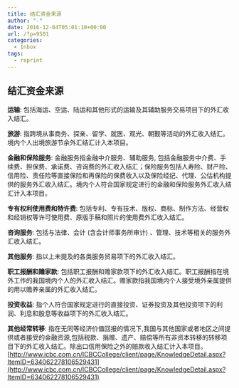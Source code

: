 ```yaml
---
title: 结汇资金来源
author: "-"
date: 2016-12-04T05:01:10+00:00
url: /?p=9501
categories:
  - Inbox
tags:
  - reprint
---
```

## 结汇资金来源

**运输**: 包括海运、空运、陆运和其他形式的运输及其辅助服务交易项目下的外汇收入结汇。

**旅游**: 指跨境从事商务、探亲、留学、就医、观光、朝觐等活动的外汇收入结汇。境内个人出境旅游节余外汇结汇计入本项目。

**金融和保险服务**: 金融服务指金融中介服务、辅助服务, 包括金融服务中介费、手续费、担保费、承诺费、咨询费的外汇收入结汇；保险服务包括人寿险、财产险、信用险、责任险等直接保险和再保险的保费收入以及保险经纪、代理、公估机构提供的服务外汇收入结汇。境内个人符合国家规定进行的金融和保险服务外汇收入结汇计入本项目。

**专有权利使用费和特许费**: 包括专利、专有技术、版权、商标、制作方法、经营权和经销权等许可使用费、原版手稿和照片的使用费外汇收入结汇。

**咨询服务**: 包括与法律、会计 (含会计师事务所审计) 、管理、技术等相关的服务外汇收入结汇。

**其他服务**: 指以上未提及的各类服务贸易项下的外汇收入结汇。

**职工报酬和赡家款**: 包括职工报酬和赡家款项下的外汇收入结汇。职工报酬指在境外工作的我国境内个人的外汇收入结汇。赡家款指我国境内个人接受境外亲属提供的用以赡养亲属的外汇收入结汇。

**投资收益**: 指个人符合国家规定进行的直接投资、证券投资及其他投资项下的利润、利息和股息等收益项下的外汇收入结汇。

**其他经常转移**: 指在无同等经济价值回报的情况下,我国与其他国家或者地区之间提供或者接受的金融资源,包括税款、捐赠、遗产、赔偿等所有非资本转移的转移项目下的外汇收入结汇。除出口信用保险之外的赔款收入结汇计入本项目。[http://www.icbc.com.cn/ICBCCollege/client/page/KnowledgeDetail.aspx?ItemID=634062278106529431](http://www.icbc.com.cn/ICBCCollege/client/page/KnowledgeDetail.aspx?ItemID=634062278106529431)
